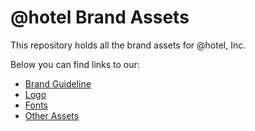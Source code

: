 # @hotel Brand Assets

This repository holds all the brand assets for @hotel, Inc. 

Below you can find links to our:
- [Brand Guideline](https://github.com/athoteldev/brand/blob/main/%40hotel%20Brand%20Guidelines_short.pdf)
- [Logo](https://github.com/athoteldev/brand/tree/main/logo)
- [Fonts](https://github.com/athoteldev/brand/tree/main/fonts)
- [Other Assets](https://github.com/athoteldev/brand/tree/main/assets)
